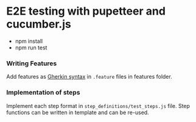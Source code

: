 # E2E testing with pupetteer and cucumber.js

- npm install
- npm run test

### Writing Features

Add features as [Gherkin syntax](https://cucumber.io/docs/gherkin/reference/) in `.feature` files in features folder.

### Implementation of steps

Implement each step format in `step_definitions/test_steps.js` file. Step functions can be written in template and can be re-used.
